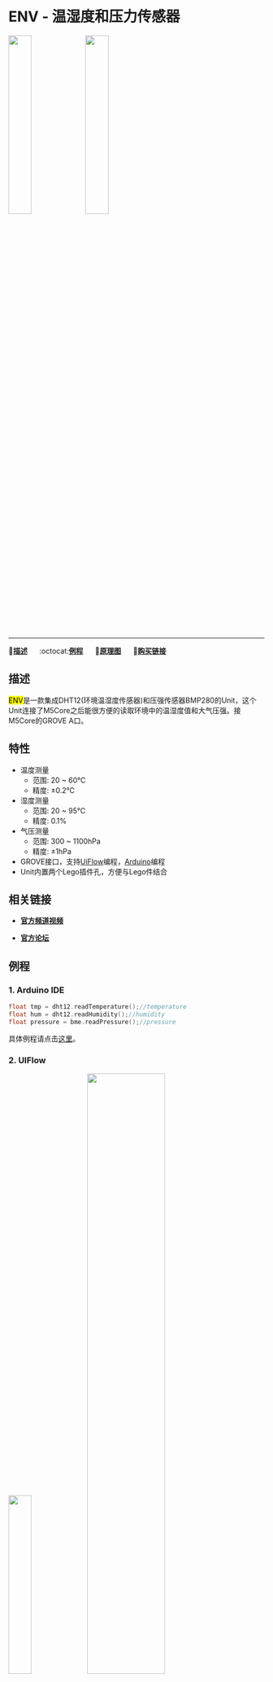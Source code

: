 # ENV - 温湿度和压力传感器

<img src="assets/img/product_pics/unit/M5GO_Unit_env.png" width="30%" height="30%"><img src="assets/img/product_pics/unit/unit_env_grove_a.png" width="30%" height="30%">

***

:memo:**[描述](#描述)**&nbsp;&nbsp;&nbsp;&nbsp;&nbsp;&nbsp;:octocat:**[例程](#例程)**&nbsp;&nbsp;&nbsp;&nbsp;&nbsp;&nbsp;:electric_plug:**[原理图](#原理图)**&nbsp;&nbsp;&nbsp;&nbsp;&nbsp;&nbsp;🛒**[购买链接](https://item.taobao.com/item.htm?spm=a1z10.1-c.w4004-1172588101.29.f64c4476tugBw5&id=578200145474)**

## 描述

<mark>ENV</mark>是一款集成DHT12(环境温湿度传感器)和压强传感器BMP280的Unit，这个Unit连接了M5Core之后能很方便的读取环境中的温湿度值和大气压强。接M5Core的GROVE A口。

## 特性

-  温度测量
    - 范围: 20 ~ 60℃
    - 精度: ±0.2℃
-  湿度测量
    - 范围: 20 ~ 95℃
    - 精度: 0.1%
-  气压测量
    - 范围: 300 ~ 1100hPa
    - 精度: ±1hPa
-  GROVE接口，支持[UiFlow](http://flow.m5stack.com)编程，[Arduino](http://www.arduino.cc)编程
-  Unit内置两个Lego插件孔，方便与Lego件结合

## 相关链接

- **[官方频道视频](https://i.youku.com/i/UNjE1ODA2MzE0OA==?spm=a2hzp.8253869.0.0)**

- **[官方论坛](http://forum.m5stack.com/)**

## 例程

### 1. Arduino IDE

```c++
float tmp = dht12.readTemperature();//temperature
float hum = dht12.readHumidity();//humidity
float pressure = bme.readPressure();//pressure
```

具体例程请点击[这里](https://github.com/m5stack/M5-ProductExampleCodes/tree/master/Unit/ENV/Arduino)。

### 2. UIFlow

<img src="assets/img/product_pics/unit/unit_example/ENV/example_unit_env_01.png" width="30%" height="30%"> <img src="assets/img/product_pics/unit/unit_example/ENV/example_unit_env_02.png" width="55%" height="55%">

具体例程请点击[这里](https://github.com/m5stack/M5-ProductExampleCodes/tree/master/Unit/ENV/UIFlow)。

## 原理图

<img src="assets/img/product_pics/unit/env_sch.JPG">

### 管脚映射

<table>
 <tr><td>M5Core(GROVE A)</td><td>GPIO22</td><td>GPIO21</td><td>5V</td><td>GND</td></tr>
 <tr><td>ENV Unit</td><td>SCL</td><td>SDA</td><td>5V</td><td>GND</td></tr>
</table>